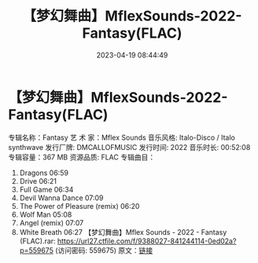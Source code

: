 ﻿---
title: 【梦幻舞曲】MflexSounds-2022-Fantasy(FLAC)
date: 2023-04-19 08:44:49
categories: 交谊舞曲、电音DJ舞曲
tags: 流行舞曲
---
# 【梦幻舞曲】MflexSounds-2022-Fantasy(FLAC)

专辑名称：Fantasy
艺 术 家：Mflex Sounds
音乐风格: Italo-Disco / Italo synthwave
发行厂牌: DMCALLOFMUSIC
发行时间: 2022
音乐时长: 00:52:08
专辑容量：367 MB
资源品质: FLAC
专辑曲目：
01. Dragons 06:59
02. Drive 06:21
03. Full Game 06:34
04. Devil Wanna Dance 07:09
05. The Power of Pleasure (remix) 06:20
06. Wolf Man 05:08
07. Angel (remix) 07:07
08. White Breath 06:27
【梦幻舞曲】Mflex Sounds - 2022 - Fantasy (FLAC).rar: https://url27.ctfile.com/f/9388027-841244114-0ed02a?p=559675
(访问密码: 559675)
原文：[链接](https://blog.sina.com.cn/s/blog_1647c7e76010311i5.html)